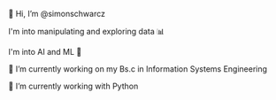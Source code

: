 👋 Hi, I’m @simonschwarcz

I'm into manipulating and exploring data 📊

I'm into AI and ML 🔬

🔭 I’m currently working on my Bs.c in Information Systems Engineering

🐍 I’m currently working with Python




